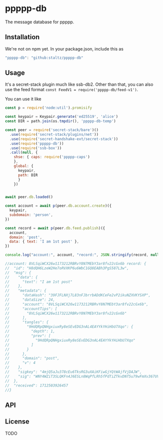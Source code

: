 # ppppp-db

The message database for ppppp.

## Installation

We're not on npm yet. In your package.json, include this as

```js
"ppppp-db": "github:staltz/ppppp-db"
```

## Usage

It's a secret-stack plugin much like ssb-db2. Other than that, you can also use
the feed format `const FeedV1 = require('ppppp-db/feed-v1')`.

You can use it like

```js
const p = require('node:util').promisify

const keypair = Keypair.generate('ed25519', 'alice')
const DIR = path.join(os.tmpdir(), 'ppppp-db-temp')

const peer = require('secret-stack/bare')()
  .use(require('secret-stack/plugins/net'))
  .use(require('secret-handshake-ext/secret-stack'))
  .use(require('ppppp-db'))
  .use(require('ssb-box'))
  .call(null, {
    shse: { caps: require('ppppp-caps')
    },
    global: {
      keypair,
      path: DIR
      }
    })


await peer.db.loaded()

const account = await p(peer.db.account.create)({
  keypair,
  subdomain: 'person',
})

const record = await p(peer.db.feed.publish)({
  account,
  domain: 'post',
  data: { text: 'I am 1st post' },
})

console.log("account:", account, "record:", JSON.stringify(record, null, 2))

//account: 8VLSqiWCX26w1173212RBRvY8N7MEbY3ar8fv22cGx6b record: {
//  "id": "H8dQH6LzeW2He7oRVXKP6u6WbC1GQ8EABh3PgS587L3w",
//  "msg": {
//    "data": {
//      "text": "I am 1st post"
//    },
//    "metadata": {
//      "dataHash": "39FJFLNXj7L83nFJbrrbADdKCeFe2vP2ikuNZXVKYSXP",
//      "dataSize": 24,
//      "account": "8VLSqiWCX26w1173212RBRvY8N7MEbY3ar8fv22cGx6b",
//      "accountTips": [
//        "8VLSqiWCX26w1173212RBRvY8N7MEbY3ar8fv22cGx6b"
//      ],
//      "tangles": {
//        "9HdQRpQNHgxiuxRy8eSEvEDG3nAL4EAYYkYHiHbU7Xqo": {
//          "depth": 1,
//          "prev": [
//            "9HdQRpQNHgxiuxRy8eSEvEDG3nAL4EAYYkYHiHbU7Xqo"
//          ]
//        }
//      },
//      "domain": "post",
//      "v": 4
//    },
//    "sigkey": "4mjQ5aJu378cEu6TksRG3uXAiKFiwGjYQtWAjfVjDAJW",
//    "sig": "WNY4WZiT3SLQKFn4J6ESLn8WqPfLRh5fPdTiZTkvDNf5u79wFmXv367UV93XjyzACi6C3fgwZkstq5JczCk3YPH"
//  },
//  "received": 1712503926457
//}
```

## API



## License

TODO
